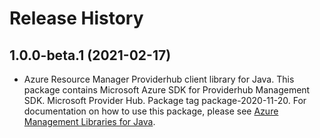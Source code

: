 # Release History

## 1.0.0-beta.1 (2021-02-17)

- Azure Resource Manager Providerhub client library for Java. This package contains Microsoft Azure SDK for Providerhub Management SDK. Microsoft Provider Hub. Package tag package-2020-11-20. For documentation on how to use this package, please see [Azure Management Libraries for Java](https://aka.ms/azsdk/java/mgmt).
